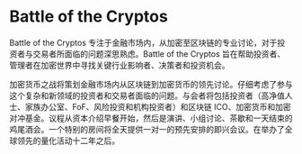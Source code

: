 # 

# Battle of the Cryptos

Battle of the Cryptos 专注于金融市场内，从加密至区块链的专业讨论，对于投资者与交易者所面临的问题深思熟虑。Battle of the Cryptos 旨在帮助投资者、管理者在加密世界中寻找关键行业影响者、决策者和投资机会。

加密货币之战将策划金融市场内从区块链到加密货币的领先讨论。仔细考虑了参与这个复杂和新领域的投资者和交易者面临的问题。与会者将包括投资者（高净值人士、家族办公室、FoF、风险投资和机构投资者）和区块链 ICO、加密货币和加密对冲基金。议程从资本介绍早餐开始，然后是演讲、小组讨论、茶歇和一天结束的鸡尾酒会。一个特别的房间将全天提供一对一的预先安排的即兴会议。在举办了全球领先的量化活动十二年之后。

